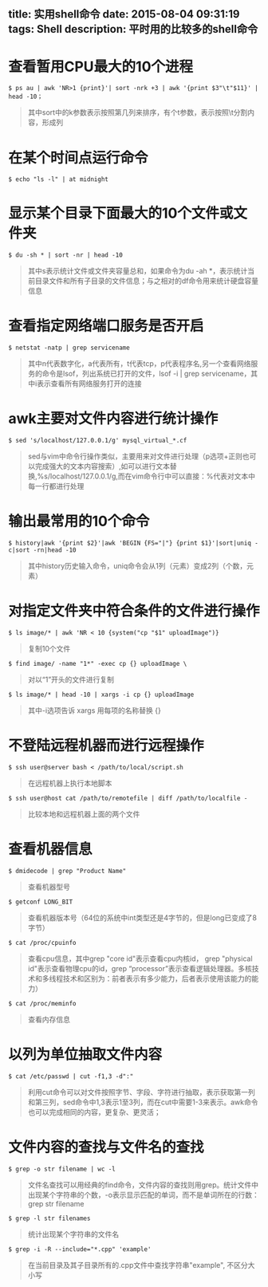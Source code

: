 title: 实用shell命令
date: 2015-08-04 09:31:19
tags: Shell
description: 平时用的比较多的shell命令
---

# 查看暂用CPU最大的10个进程

```
$ ps au | awk 'NR>1 {print}'| sort -nrk +3 | awk '{print $3"\t"$11}' | head -10；
```
>其中sort中的k参数表示按照第几列来排序，有个t参数，表示按照\t分割内容，形成列

# 在某个时间点运行命令
```
$ echo "ls -l" | at midnight
```

# 显示某个目录下面最大的10个文件或文件夹
```
$ du -sh * | sort -nr | head -10
```
>其中s表示统计文件或文件夹容量总和，如果命令为du -ah *，表示统计当前目录文件和所有子目录的文件信息；与之相对的df命令用来统计硬盘容量信息

# 查看指定网络端口服务是否开启
```
$ netstat -natp | grep servicename
```
>其中n代表数字化，a代表所有，t代表tcp，p代表程序名,另一个查看网络服务的命令是lsof，列出系统已打开的文件，lsof -i | grep servicename，其中i表示查看所有网络服务打开的连接

# awk主要对文件内容进行统计操作
```
$ sed 's/localhost/127.0.0.1/g' mysql_virtual_*.cf 
```
>sed与vim中命令行操作类似，主要用来对文件进行处理（p选项+正则也可以完成强大的文本内容搜索）,如可以进行文本替换,%s/localhost/127.0.0.1/g,而在vim命令行中可以直接：%代表对文本中每一行都进行处理

# 输出最常用的10个命令
```
$ history|awk '{print $2}'|awk 'BEGIN {FS="|"} {print $1}'|sort|uniq -c|sort -rn|head -10
```
>其中history历史输入命令，uniq命令会从1列（元素）变成2列（个数，元素）

# 对指定文件夹中符合条件的文件进行操作
```
$ ls image/* | awk 'NR < 10 {system("cp "$1" uploadImage")}
```
>复制10个文件

```
$ find image/ -name "1*" -exec cp {} uploadImage \
```
>对以“1”开头的文件进行复制

```
$ ls image/* | head -10 | xargs -i cp {} uploadImage
```
>其中-i选项告诉 xargs 用每项的名称替换 {}

# 不登陆远程机器而进行远程操作
```
$ ssh user@server bash < /path/to/local/script.sh
```
>在远程机器上执行本地脚本

```
$ ssh user@host cat /path/to/remotefile | diff /path/to/localfile -
```
>比较本地和远程机器上面的两个文件

# 查看机器信息
```
$ dmidecode | grep "Product Name"
```
>查看机器型号

```
$ getconf LONG_BIT
```
>查看机器版本号（64位的系统中int类型还是4字节的，但是long已变成了8字节）

```
$ cat /proc/cpuinfo
```
>查看cpu信息，其中grep "core id"表示查看cpu内核id， grep "physical id"表示查看物理cpu的id，grep “processor”表示查看逻辑处理器。多核技术和多线程技术和区别为：前者表示有多少能力，后者表示使用该能力的能力）

```
$ cat /proc/meminfo
```
>查看内存信息

# 以列为单位抽取文件内容
```
$ cat /etc/passwd | cut -f1,3 -d":"
```
>利用cut命令可以对文件按照字节、字段、字符进行抽取，表示获取第一列和第三列，sed命令中1,3表示1至3列，而在cut中需要1-3来表示。awk命令也可以完成相同的内容，更复杂、更灵活； 

# 文件内容的查找与文件名的查找
```
$ grep -o str filename | wc -l
```
>文件名查找可以用经典的find命令，文件内容的查找则用grep。统计文件中出现某个字符串的个数，-o表示显示匹配的单词，而不是单词所在的行数：grep str filename

```
$ grep -l str filenames
```
>统计出现某个字符串的文件名

```
$ grep -i -R --include="*.cpp" 'example' 
```
>在当前目录及其子目录所有的.cpp文件中查找字符串"example", 不区分大小写
